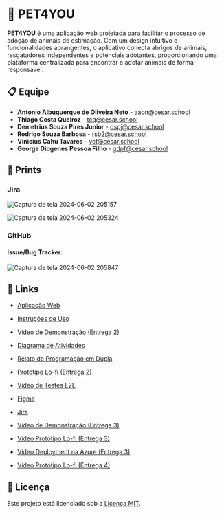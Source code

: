 # 🐾 PET4YOU

**PET4YOU** é uma aplicação web projetada para facilitar o processo de adoção de animais de estimação. Com um design intuitivo e funcionalidades abrangentes, o aplicativo conecta abrigos de animais, resgatadores independentes e potenciais adotantes, proporcionando uma plataforma centralizada para encontrar e adotar animais de forma responsável.

## 📋 Equipe

- **Antonio Albuquerque de Oliveira Neto** - [aaon@cesar.school](mailto:aaon@cesar.school)
- **Thiago Costa Queiroz** - [tcq@cesar.school](mailto:tcq@cesar.school)
- **Demetrius Souza Pires Junior** - [dspj@cesar.school](mailto:dspj@cesar.school)
- **Rodrigo Souza Barbosa** - [rsb2@cesar.school](mailto:rsb2@cesar.school)
- **Vinicius Cahu Tavares** - [vct@cesar.school](mailto:vct@cesar.school)
- **George Diogenes Pessoa Filho** - [gdpf@cesar.school](mailto:gdpf@cesar.school)

## 📸 Prints

### Jira
![Captura de tela 2024-06-02 205157](https://github.com/antonioz2022/ProjetoPET4YOU/assets/114232542/c5dfe912-8b01-44df-896c-de2be0c7c242)


![Captura de tela 2024-06-02 205324](https://github.com/antonioz2022/ProjetoPET4YOU/assets/114232542/80ed4cd3-81eb-4fac-9e31-f6bb33d13979)


### GitHub

#### Issue/Bug Tracker:
![Captura de tela 2024-06-02 205847](https://github.com/antonioz2022/ProjetoPET4YOU/assets/114232542/47c0c3cf-2f03-4e58-929c-b51deab76bee)


## 🔗 Links

- [Aplicação Web](https://pet4you.azurewebsites.net/)
- [Instruções de Uso](https://docs.google.com/document/d/1ybGNQyFeuDRKDxlOfUbdjYDhnYqXxlAIQ2FQG86XLTk/edit?usp=sharing)
- [Vídeo de Demonstração (Entrega 2)](https://drive.google.com/file/d/1PR5_CsYrUPOs4ukKe2cEopajiwqqb-uJ/view?usp=sharing)
- [Diagrama de Atividades]([diagrama_de_atividades_-_Pagina_1-1.pdf](https://github.com/user-attachments/files/15540761/diagrama_de_atividades_-_Pagina_1-1.pdf))

- [Relato de Programação em Dupla](https://docs.google.com/document/d/1KHpFzLb8t2601TdZfsfJMH6GydaTPVuZl1ep9edle9E/edit?usp=sharing)
- [Protótipo Lo-fi (Entrega 2)](https://drive.google.com/drive/u/1/folders/1WEpMOpL3696-ZcH1n73YvEpLO-fvMPJ7)
- [Vídeo de Testes E2E](https://drive.google.com/file/d/1oT_G7wpCm5boc7kReiQZREWzYVCipxGK/view?usp=sharing)
- [Figma](https://www.figma.com/file/6fQ0l0kcamxhkVwwXCmDXM/PROT%C3%92TIPO?type=design&node-id=0-1&mode=design&t=RlXBIyNH6rh93kpj-0)
- [Jira](https://cesar-vct.atlassian.net/jira/software/projects/FD/boards/4)
- [Vídeo de Demonstração (Entrega 3)](https://drive.google.com/file/d/13H8vYiELsR7vVFkyCrwYYz2pcRVKrZDn/view?usp=sharing)
- [Vídeo Protótipo Lo-fi (Entrega 3)](https://drive.google.com/file/d/11NCHewJHb13nGSothLuZdSU_Ue_vnBxS/view?usp=sharing)
- [Vídeo Deployment na Azure (Entrega 3)](https://drive.google.com/file/d/1znLucGQgH1tnXBcHvClpihP1S1Pc-vti/view?usp=sharing)
- [Vídeo Protótipo Lo-fi (Entrega 4)](https://drive.google.com/file/d/1tNo3-yiOqusEvPI7XZYyGXBzmCqKoOPS/view?usp=sharing)

## 📜 Licença

Este projeto está licenciado sob a [Licença MIT](LICENSE).
